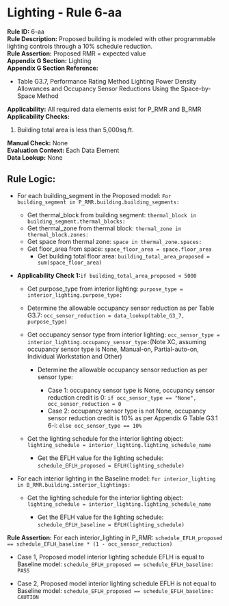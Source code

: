 
# Lighting - Rule 6-aa

**Rule ID:** 6-aa  
**Rule Description:** Proposed building is modeled with other programmable lighting controls through a 10% schedule reduction.  
**Rule Assertion:** Proposed RMR = expected value  
**Appendix G Section:** Lighting  
**Appendix G Section Reference:**  

- Table G3.7, Performance Rating Method Lighting Power Density Allowances and Occupancy Sensor Reductions Using the Space-by-Space Method  

**Applicability:** All required data elements exist for P_RMR and B_RMR  
**Applicability Checks:**  

  1. Building total area is less than 5,000sq.ft.  

**Manual Check:** None  
**Evaluation Context:** Each Data Element  
**Data Lookup:** None  

## Rule Logic:  

- For each building_segment in the Proposed model: ```For building_segment in P_RMR.building.building_segments:```  
  - Get thermal_block from building segment: ```thermal_block in building_segment.thermal_blocks:```
  - Get thermal_zone from thermal block: ```thermal_zone in thermal_block.zones:```
  - Get space from thermal zone: ```space in thermal_zone.spaces:```
  - Get floor_area from space: ```space_floor_area = space.floor_area```
    - Get building total floor area: ```building_total_area_proposed = sum(space_floor_area)```

- **Applicability Check 1:**```if building_total_area_proposed < 5000```

  - Get purpose_type from interior lighting: ```purpose_type =  interior_lighting.purpose_type:```  

  - Determine the allowable occupancy sensor reduction as per Table G3.7: ```occ_sensor_reduction = data_lookup(table_G3_7, purpose_type)```

  - Get occupancy sensor type from interior lighting: ```occ_sensor_type =  interior_lighting.occupancy_sensor_type:```(Note XC, assuming occupancy sensor type is None, Manual-on, Partial-auto-on, Individual Workstation and Other)  

    - Determine the allowable occupancy sensor reduction as per sensor type:  

      - Case 1: occupancy sensor type is None, occupancy sensor reduction credit is 0: ```if occ_sensor_type == "None", occ_sensor_reduction = 0```
      - Case 2: occupancy sensor type is not None, occupancy sensor reduction credit is 10% as per Appendix G Table G3.1 6-i: ```else occ_sensor_type == 10%```

  - Get the lighting schedule for the interior lighting object: ```lighting_schedule = interior_lighting.lighting_schedule_name```  

    - Get the EFLH value for the lighting schedule: ```schedule_EFLH_proposed = EFLH(lighting_schedule)```

- For each interior lighting in the Baseline model: ```For interior_lighting in B_RMR.building.interior_lightings:```

  - Get the lighting schedule for the interior lighting object: ```lighting_schedule = interior_lighting.lighting_schedule_name```  

    - Get the EFLH value for the lighting schedule: ```schedule_EFLH_baseline = EFLH(lighting_schedule)```

**Rule Assertion:** For each interior_lighting in P_RMR: ```schedule_EFLH_proposed == schedule_EFLH_baseline * (1 - occ_sensor_reduction)```  

- Case 1, Proposed model interior lighting schedule EFLH is equal to Baseline model: ```schedule_EFLH_proposed == schedule_EFLH_baseline: PASS```  

- Case 2, Proposed model interior lighting schedule EFLH is not equal to Baseline model: ```schedule_EFLH_proposed == schedule_EFLH_baseline: CAUTION```
